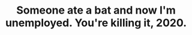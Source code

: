 ---
title:  "Someone ate a bat and now I'm unemployed. You're killing it, 2020."
image: "https://media.giphy.com/media/YPsnpVgr7OI0kFcYNu/giphy.gif"
---